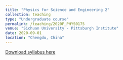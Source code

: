 ```yaml
---
title: "Physics for Science and Engineering 2"
collection: teaching
type: "Undergraduate course"
permalink: /teaching/2020F_PHYS0175
venue: "Sichuan University - Pittsburgh Institute"
date: 2020-09-01
location: "Chengdu, China"
---
```

[Download syllabus here](http://Liuchao-JIN.github.io/files/Teaching/2020F_PHYS0175.pdf)
